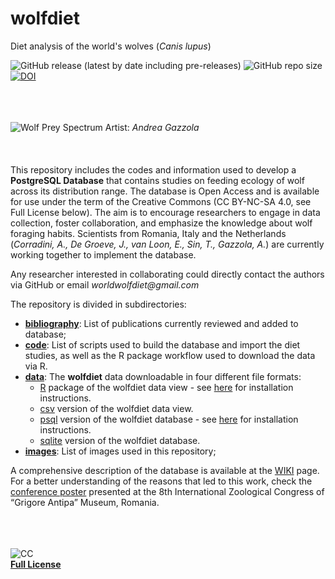wolfdiet
================
Diet analysis of the world's wolves (*Canis lupus*)  

![GitHub release (latest by date including pre-releases)](https://img.shields.io/github/v/release/andreacorra/wolfdiet?include_prereleases)
![GitHub repo size](https://img.shields.io/github/repo-size/andreacorra/wolfdiet)
[![DOI](https://zenodo.org/badge/162189606.svg)](https://zenodo.org/badge/latestdoi/162189606)  

<br/><br/>  
![Wolf Prey Spectrum](https://github.com/andreacorra/WolfDiet/blob/master/images/wolf_prey_spectrum.png)
Artist: _Andrea Gazzola_  
<br/><br/>  
This repository includes the codes and information used to develop a **PostgreSQL Database** that contains studies on feeding ecology of wolf across its distribution range. The database is Open Access and is available for use under the term of the Creative Commons (CC BY-NC-SA 4.0, see Full License below). The aim is to encourage researchers to engage in data collection, foster collaboration, and emphasize the knowledge about wolf foraging habits. Scientists from Romania, Italy and the Netherlands (_Corradini, A., De Groeve, J., van Loon, E., Sin, T., Gazzola, A._) are currently working together to implement the database.

Any researcher interested in collaborating could directly contact the authors via GitHub or email _worldwolfdiet@gmail.com_  

The repository is divided in subdirectories:  

* **[bibliography](https://github.com/andreacorra/WolfDiet/tree/master/bibliography)**: List of publications currently reviewed and added to database;
* **[code](https://github.com/andreacorra/WolfDiet/tree/master/code)**: List of scripts used to build the database and import the diet studies, as well as the R package workflow used to download the data via R.
* **[data](https://github.com/andreacorra/WolfDiet/tree/master/data)**: The **wolfdiet** data downloadable in four different file formats:
  * [R](https://github.com/andreacorra/wolfdiet/raw/master/data/wolfdiet_R/wolfdiet.zip) package of the wolfdiet data view - see [here](https://github.com/andreacorra/wolfdiet/tree/master/data/wolfdiet_R) for installation instructions.  
  * [csv](https://github.com/andreacorra/wolfdiet/raw/master/data/wolfdiet_csv) version of the wolfdiet data view.
  * [psql](https://github.com/andreacorra/wolfdiet/raw/master/data/wolfdiet_psql/wolfdiet_0-2-0.backup) version of the wolfdiet database - see [here](https://github.com/andreacorra/wolfdiet/tree/master/data/wolfdiet_psql) for installation instructions.  
  * [sqlite](https://github.com/andreacorra/wolfdiet/raw/master/data/wolfdiet_sqlite/wolfdiet.sqlite) version of the wolfdiet database.
* **[images](https://github.com/andreacorra/WolfDiet/tree/master/images)**: List of images used in this repository;  

A comprehensive description of the database is available at the [WIKI](https://github.com/andreacorra/WolfDiet/wiki) page. For a better understanding of the reasons that led to this work, check the [conference poster](https://www.researchgate.net/publication/310561849_Food_habits_of_wolf_in_Eurasia_a_proposal_for_an_open_access_database) presented at the 8th International Zoological Congress of “Grigore Antipa” Museum, Romania.
  
<br/><br/>    
![CC](https://github.com/andreacorra/WolfDiet/blob/master/images/by-nc-sa.eu.svg)    
[**Full License**](https://creativecommons.org/licenses/by-nc-sa/4.0/)
